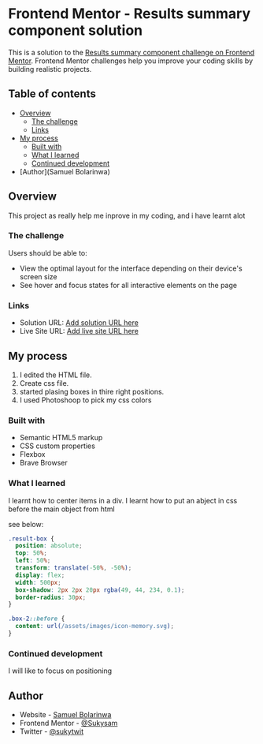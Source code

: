 # Frontend Mentor - Results summary component solution

This is a solution to the [Results summary component challenge on Frontend Mentor](https://www.frontendmentor.io/challenges/results-summary-component-CE_K6s0maV). Frontend Mentor challenges help you improve your coding skills by building realistic projects.

## Table of contents

- [Overview](#overview)
  - [The challenge](#the-challenge)
  - [Links](#links)
- [My process](#my-process)
  - [Built with](#built-with)
  - [What I learned](#what-i-learned)
  - [Continued development](#continued-development)
- [Author](Samuel Bolarinwa)

## Overview

This project as really help me inprove in my coding, and i have learnt alot

### The challenge

Users should be able to:

- View the optimal layout for the interface depending on their device's screen size
- See hover and focus states for all interactive elements on the page

### Links

- Solution URL: [Add solution URL here](https://your-solution-url.com)
- Live Site URL: [Add live site URL here](https://your-live-site-url.com)

## My process

1. I edited the HTML file.
2. Create css file.
3. started plasing boxes in thire right positions.
4. I used Photoshoop to pick my css colors

### Built with

- Semantic HTML5 markup
- CSS custom properties
- Flexbox
- Brave Browser

### What I learned

I learnt how to center items in a div.
I learnt how to put an abject in css before the main object from html

see below:

```css
.result-box {
  position: absolute;
  top: 50%;
  left: 50%;
  transform: translate(-50%, -50%);
  display: flex;
  width: 500px;
  box-shadow: 2px 2px 20px rgba(49, 44, 234, 0.1);
  border-radius: 30px;
}

.box-2::before {
  content: url(/assets/images/icon-memory.svg);
}
```

### Continued development

I will like to focus on positioning

## Author

- Website - [Samuel Bolarinwa](https://www.your-site.com)
- Frontend Mentor - [@Sukysam](https://www.frontendmentor.io/profile/Sukysam)
- Twitter - [@sukytwit](https://www.twitter.com/sukyteit)
